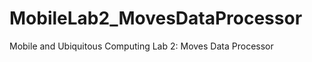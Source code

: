 MobileLab2_MovesDataProcessor
=============================

Mobile and Ubiquitous Computing Lab 2: Moves Data Processor
